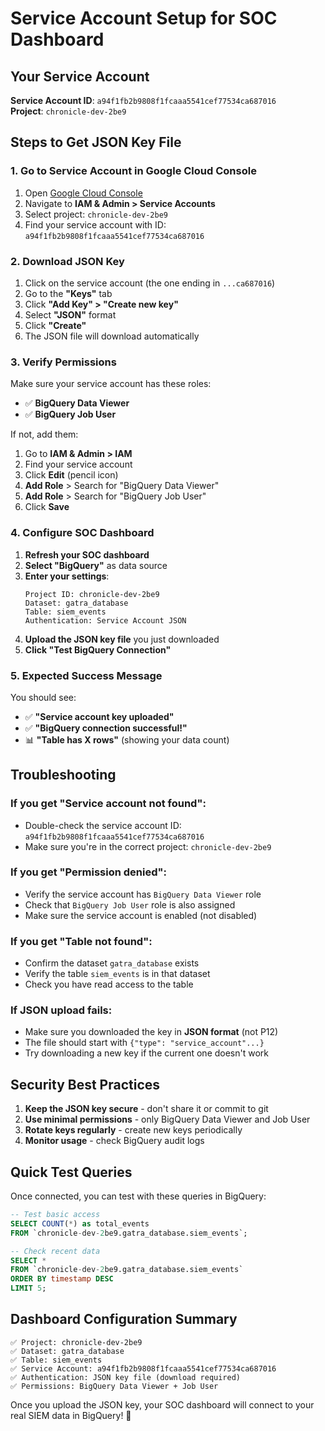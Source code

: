 # Service Account Setup for SOC Dashboard

## Your Service Account

**Service Account ID**: `a94f1fb2b9808f1fcaaa5541cef77534ca687016`  
**Project**: `chronicle-dev-2be9`

## Steps to Get JSON Key File

### 1. Go to Service Account in Google Cloud Console

1. Open [Google Cloud Console](https://console.cloud.google.com)
2. Navigate to **IAM & Admin > Service Accounts**
3. Select project: `chronicle-dev-2be9`
4. Find your service account with ID: `a94f1fb2b9808f1fcaaa5541cef77534ca687016`

### 2. Download JSON Key

1. Click on the service account (the one ending in `...ca687016`)
2. Go to the **"Keys"** tab
3. Click **"Add Key" > "Create new key"**
4. Select **"JSON"** format
5. Click **"Create"**
6. The JSON file will download automatically

### 3. Verify Permissions

Make sure your service account has these roles:
- ✅ **BigQuery Data Viewer**
- ✅ **BigQuery Job User**

If not, add them:
1. Go to **IAM & Admin > IAM**
2. Find your service account
3. Click **Edit** (pencil icon)
4. **Add Role** > Search for "BigQuery Data Viewer"
5. **Add Role** > Search for "BigQuery Job User"
6. Click **Save**

### 4. Configure SOC Dashboard

1. **Refresh your SOC dashboard**
2. **Select "BigQuery"** as data source
3. **Enter your settings**:
   ```
   Project ID: chronicle-dev-2be9
   Dataset: gatra_database
   Table: siem_events
   Authentication: Service Account JSON
   ```
4. **Upload the JSON key file** you just downloaded
5. **Click "Test BigQuery Connection"**

### 5. Expected Success Message

You should see:
- ✅ **"Service account key uploaded"**
- ✅ **"BigQuery connection successful!"**
- 📊 **"Table has X rows"** (showing your data count)

## Troubleshooting

### If you get "Service account not found":
- Double-check the service account ID: `a94f1fb2b9808f1fcaaa5541cef77534ca687016`
- Make sure you're in the correct project: `chronicle-dev-2be9`

### If you get "Permission denied":
- Verify the service account has `BigQuery Data Viewer` role
- Check that `BigQuery Job User` role is also assigned
- Make sure the service account is enabled (not disabled)

### If you get "Table not found":
- Confirm the dataset `gatra_database` exists
- Verify the table `siem_events` is in that dataset
- Check you have read access to the table

### If JSON upload fails:
- Make sure you downloaded the key in **JSON format** (not P12)
- The file should start with `{"type": "service_account"...}`
- Try downloading a new key if the current one doesn't work

## Security Best Practices

1. **Keep the JSON key secure** - don't share it or commit to git
2. **Use minimal permissions** - only BigQuery Data Viewer and Job User
3. **Rotate keys regularly** - create new keys periodically
4. **Monitor usage** - check BigQuery audit logs

## Quick Test Queries

Once connected, you can test with these queries in BigQuery:

```sql
-- Test basic access
SELECT COUNT(*) as total_events
FROM `chronicle-dev-2be9.gatra_database.siem_events`;

-- Check recent data
SELECT *
FROM `chronicle-dev-2be9.gatra_database.siem_events`
ORDER BY timestamp DESC
LIMIT 5;
```

## Dashboard Configuration Summary

```
✅ Project: chronicle-dev-2be9
✅ Dataset: gatra_database
✅ Table: siem_events
✅ Service Account: a94f1fb2b9808f1fcaaa5541cef77534ca687016
✅ Authentication: JSON key file (download required)
✅ Permissions: BigQuery Data Viewer + Job User
```

Once you upload the JSON key, your SOC dashboard will connect to your real SIEM data in BigQuery! 🚀
